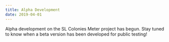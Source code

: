 ```yaml
---
title: Alpha Development
date: 2019-04-01
---
```

Alpha development on the SL Colonies Meter project has begun. 
Stay tuned to know when a beta version has been developed for public testing!